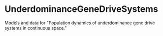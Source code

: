 # UnderdominanceGeneDriveSystems
Models and data for "Population dynamics of underdominance gene drive systems in continuous space."
